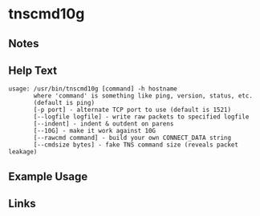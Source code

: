 # tnscmd10g

Notes
-------

Help Text
-------
```
usage: /usr/bin/tnscmd10g [command] -h hostname
       where 'command' is something like ping, version, status, etc.  
       (default is ping)
       [-p port] - alternate TCP port to use (default is 1521)
       [--logfile logfile] - write raw packets to specified logfile
       [--indent] - indent & outdent on parens
       [--10G] - make it work against 10G
       [--rawcmd command] - build your own CONNECT_DATA string
       [--cmdsize bytes] - fake TNS command size (reveals packet leakage)

```

Example Usage
-------

Links
-------

